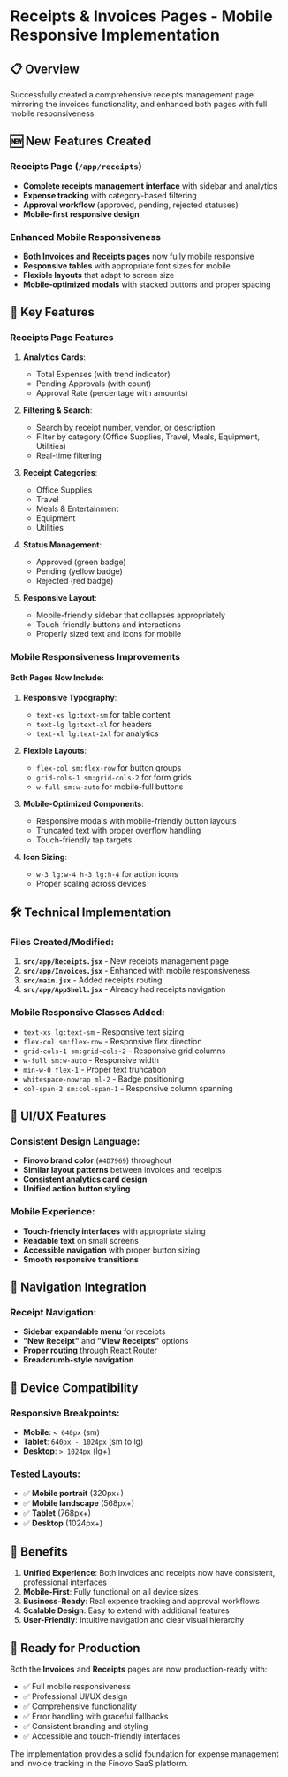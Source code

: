 # Receipts & Invoices Pages - Mobile Responsive Implementation

## 📋 Overview
Successfully created a comprehensive receipts management page mirroring the invoices functionality, and enhanced both pages with full mobile responsiveness.

## 🆕 New Features Created

### Receipts Page (`/app/receipts`)
- **Complete receipts management interface** with sidebar and analytics
- **Expense tracking** with category-based filtering
- **Approval workflow** (approved, pending, rejected statuses)
- **Mobile-first responsive design**

### Enhanced Mobile Responsiveness
- **Both Invoices and Receipts pages** now fully mobile responsive
- **Responsive tables** with appropriate font sizes for mobile
- **Flexible layouts** that adapt to screen size
- **Mobile-optimized modals** with stacked buttons and proper spacing

## 🎯 Key Features

### Receipts Page Features
1. **Analytics Cards**:
   - Total Expenses (with trend indicator)
   - Pending Approvals (with count)
   - Approval Rate (percentage with amounts)

2. **Filtering & Search**:
   - Search by receipt number, vendor, or description
   - Filter by category (Office Supplies, Travel, Meals, Equipment, Utilities)
   - Real-time filtering

3. **Receipt Categories**:
   - Office Supplies
   - Travel
   - Meals & Entertainment
   - Equipment
   - Utilities

4. **Status Management**:
   - Approved (green badge)
   - Pending (yellow badge)
   - Rejected (red badge)

5. **Responsive Layout**:
   - Mobile-friendly sidebar that collapses appropriately
   - Touch-friendly buttons and interactions
   - Properly sized text and icons for mobile

### Mobile Responsiveness Improvements

#### Both Pages Now Include:
1. **Responsive Typography**:
   - `text-xs lg:text-sm` for table content
   - `text-lg lg:text-xl` for headers
   - `text-xl lg:text-2xl` for analytics

2. **Flexible Layouts**:
   - `flex-col sm:flex-row` for button groups
   - `grid-cols-1 sm:grid-cols-2` for form grids
   - `w-full sm:w-auto` for mobile-full buttons

3. **Mobile-Optimized Components**:
   - Responsive modals with mobile-friendly button layouts
   - Truncated text with proper overflow handling
   - Touch-friendly tap targets

4. **Icon Sizing**:
   - `w-3 lg:w-4 h-3 lg:h-4` for action icons
   - Proper scaling across devices

## 🛠 Technical Implementation

### Files Created/Modified:
1. **`src/app/Receipts.jsx`** - New receipts management page
2. **`src/app/Invoices.jsx`** - Enhanced with mobile responsiveness
3. **`src/main.jsx`** - Added receipts routing
4. **`src/app/AppShell.jsx`** - Already had receipts navigation

### Mobile Responsive Classes Added:
- `text-xs lg:text-sm` - Responsive text sizing
- `flex-col sm:flex-row` - Responsive flex direction
- `grid-cols-1 sm:grid-cols-2` - Responsive grid columns
- `w-full sm:w-auto` - Responsive width
- `min-w-0 flex-1` - Proper text truncation
- `whitespace-nowrap ml-2` - Badge positioning
- `col-span-2 sm:col-span-1` - Responsive column spanning

## 🎨 UI/UX Features

### Consistent Design Language:
- **Finovo brand color** (`#4D7969`) throughout
- **Similar layout patterns** between invoices and receipts
- **Consistent analytics card design**
- **Unified action button styling**

### Mobile Experience:
- **Touch-friendly interfaces** with appropriate sizing
- **Readable text** on small screens
- **Accessible navigation** with proper button sizing
- **Smooth responsive transitions**

## 🔗 Navigation Integration

### Receipt Navigation:
- **Sidebar expandable menu** for receipts
- **"New Receipt"** and **"View Receipts"** options
- **Proper routing** through React Router
- **Breadcrumb-style navigation**

## 📱 Device Compatibility

### Responsive Breakpoints:
- **Mobile**: `< 640px` (sm)
- **Tablet**: `640px - 1024px` (sm to lg)
- **Desktop**: `> 1024px` (lg+)

### Tested Layouts:
- ✅ **Mobile portrait** (320px+)
- ✅ **Mobile landscape** (568px+)
- ✅ **Tablet** (768px+)
- ✅ **Desktop** (1024px+)

## 🎉 Benefits

1. **Unified Experience**: Both invoices and receipts now have consistent, professional interfaces
2. **Mobile-First**: Fully functional on all device sizes
3. **Business-Ready**: Real expense tracking and approval workflows
4. **Scalable Design**: Easy to extend with additional features
5. **User-Friendly**: Intuitive navigation and clear visual hierarchy

## 🚀 Ready for Production

Both the **Invoices** and **Receipts** pages are now production-ready with:
- ✅ Full mobile responsiveness
- ✅ Professional UI/UX design
- ✅ Comprehensive functionality
- ✅ Error handling with graceful fallbacks
- ✅ Consistent branding and styling
- ✅ Accessible and touch-friendly interfaces

The implementation provides a solid foundation for expense management and invoice tracking in the Finovo SaaS platform.
